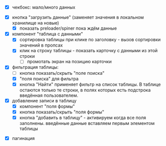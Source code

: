 - [x] чекбокс: мало/много данных
+ [x] кнопка "загрузить данные" (заменяет значения в локальном хранилище на новые)
    - [x] показать preloader/spiner пока ждём данные
+ [x] компонент "таблица с данными"
    - [x] сортировка таблицы при клике по заголовку - вызов сортировки значений в пропсах
    - [x] клик на строку таблицы - показать карточку с данными из этой строки
        - [ ] промотать экран на позицию карточки
+ [x] фильтрация таблицы:
    - [ ] кнопка показать/скрыть "поле поиска"
    - [x] "поля поиска" для фильтра
    - [x] кнопка "Найти" применяет фильтр на список таблицы. В таблице остаются только те строки, в полях которых есть подстрока введённая пользователем.
+ [x] добавление записи в таблицу
    - [x] компонент "поля формы"
    - [x] кнопка показать/скрыть "поля формы"
    - [x] кнопка "добавить в таблицу" - активируем когда все поля заполнены. введённые данные вставляем первым элементом таблицы
- [x] пагинация